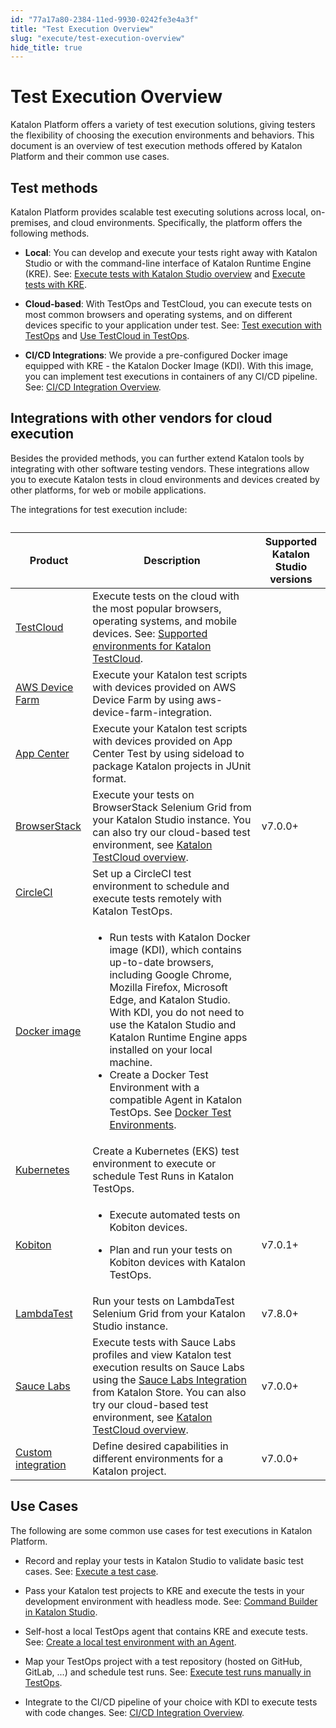 ```yaml
---
id: "77a17a80-2384-11ed-9930-0242fe3e4a3f"
title: "Test Execution Overview"
slug: "execute/test-execution-overview"
hide_title: true
---
```


# <a id="concept-8904" class="anchor_top_offset"/><a id="ariaid-title1" class="anchor_top_offset"/>Test Execution Overview

<p xmlns="http://www.w3.org/1999/xhtml" className="p">Katalon Platform offers a variety of test execution solutions, giving testers the flexibility of choosing the execution environments and behaviors. This document is an overview of test execution methods offered by Katalon Platform and their common use cases.</p> 

## Test methods

<p xmlns="http://www.w3.org/1999/xhtml" className="p">Katalon Platform provides scalable test executing solutions across local, on-premises, and cloud environments. Specifically, the platform offers the following methods.</p> 
<div xmlns="http://www.w3.org/1999/xhtml" className="p"><ul className="ul"><li className="li"><p className="p"><strong className="ph b">Local</strong>: You can develop and execute your tests right away with <span className="ph">Katalon Studio</span> or with the command-line interface of <span className="ph">Katalon Runtime Engine (KRE)</span>. See: <a className="xref" href="/docs/execute/test-execution-with-katalon-studio/execute-tests-with-katalon-studio-overview">Execute tests with Katalon Studio overview</a> and <a className="xref" href="/docs/execute/katalon-runtime-engine/get-started-with-katalon-runtime-engine#task-7433">Execute tests with KRE</a>.</p></li><li className="li"><p className="p"><strong className="ph b">Cloud-based</strong>: With <span className="ph">TestOps</span> and <span className="ph">TestCloud</span>, you can execute tests on most common browsers and operating systems, and on different devices specific to your application under test. See: <a className="xref" href="/docs/execute/test-execution-with-testops/test-execution-with-testops">Test execution with TestOps</a> and <a className="xref" href="/docs/execute/test-execution-with-testcloud/use-testcloud-in-testops">Use TestCloud in TestOps</a>.</p></li><li className="li"><p className="p"><strong className="ph b">CI/CD Integrations</strong>: We provide a pre-configured Docker image equipped with KRE - the Katalon Docker Image (KDI). With this image, you can implement test executions in containers of any CI/CD pipeline. See: <a className="xref" href="/docs/execute/cicd-integrations/cicd-integration-overview">CI/CD Integration Overview</a>.</p></li></ul></div>

## Integrations with other vendors for cloud execution

<p xmlns="http://www.w3.org/1999/xhtml" className="p">Besides the provided methods, you can further extend Katalon tools by integrating with other software testing vendors. These integrations allow you to execute Katalon tests in cloud environments and devices created by other platforms, for web or mobile applications.</p> 
<p xmlns="http://www.w3.org/1999/xhtml" className="p">The integrations for test execution include:</p> 
<div xmlns="http://www.w3.org/1999/xhtml" className="p"><table className="table anchor_top_offset" id="concept-8904__00cb2fde-8cf4-4b97-aab0-5b5b9c218228"><caption /><colgroup><col /><col /><col /></colgroup><thead className="thead"><tr className><th className="entry anchor_top_offset" id="concept-8904__00cb2fde-8cf4-4b97-aab0-5b5b9c218228__entry__1">Product</th><th className="entry anchor_top_offset" id="concept-8904__00cb2fde-8cf4-4b97-aab0-5b5b9c218228__entry__2">Description</th><th className="entry anchor_top_offset" id="concept-8904__00cb2fde-8cf4-4b97-aab0-5b5b9c218228__entry__3"><strong className="ph b">Supported <span className="ph">Katalon Studio</span> versions</strong></th></tr></thead><tbody className="tbody"><tr className><td className="entry" headers="concept-8904__00cb2fde-8cf4-4b97-aab0-5b5b9c218228__entry__1 concept-8904__00cb2fde-8cf4-4b97-aab0-5b5b9c218228__entry__2 concept-8904__00cb2fde-8cf4-4b97-aab0-5b5b9c218228__entry__3 "><a className="xref" href="/docs/execute/test-execution-with-testcloud/testcloud-overview">TestCloud</a></td><td className="entry" headers="concept-8904__00cb2fde-8cf4-4b97-aab0-5b5b9c218228__entry__1 concept-8904__00cb2fde-8cf4-4b97-aab0-5b5b9c218228__entry__2 concept-8904__00cb2fde-8cf4-4b97-aab0-5b5b9c218228__entry__3 ">Execute tests on the cloud with the most popular browsers, operating systems, and mobile devices. See: <a className="xref" href="/docs/supported-execution-environments/supported-environments-for-katalon-testcloud">Supported environments for <span className="ph">Katalon TestCloud</span></a>.</td><td className="entry" headers="concept-8904__00cb2fde-8cf4-4b97-aab0-5b5b9c218228__entry__1 concept-8904__00cb2fde-8cf4-4b97-aab0-5b5b9c218228__entry__2 concept-8904__00cb2fde-8cf4-4b97-aab0-5b5b9c218228__entry__3 " /></tr><tr className><td className="entry" headers="concept-8904__00cb2fde-8cf4-4b97-aab0-5b5b9c218228__entry__1 concept-8904__00cb2fde-8cf4-4b97-aab0-5b5b9c218228__entry__2 concept-8904__00cb2fde-8cf4-4b97-aab0-5b5b9c218228__entry__3 "><a className="xref" href="/docs/execute/integration-with-other-vendors/aws-device-farm-integration">AWS Device Farm</a></td><td className="entry" headers="concept-8904__00cb2fde-8cf4-4b97-aab0-5b5b9c218228__entry__1 concept-8904__00cb2fde-8cf4-4b97-aab0-5b5b9c218228__entry__2 concept-8904__00cb2fde-8cf4-4b97-aab0-5b5b9c218228__entry__3 ">Execute your Katalon test scripts with devices provided on AWS Device Farm by using aws-device-farm-integration.</td><td className="entry" headers="concept-8904__00cb2fde-8cf4-4b97-aab0-5b5b9c218228__entry__1 concept-8904__00cb2fde-8cf4-4b97-aab0-5b5b9c218228__entry__2 concept-8904__00cb2fde-8cf4-4b97-aab0-5b5b9c218228__entry__3 " /></tr><tr className><td className="entry" headers="concept-8904__00cb2fde-8cf4-4b97-aab0-5b5b9c218228__entry__1 concept-8904__00cb2fde-8cf4-4b97-aab0-5b5b9c218228__entry__2 concept-8904__00cb2fde-8cf4-4b97-aab0-5b5b9c218228__entry__3 "><a className="xref" href="/docs/execute/integration-with-other-vendors/app-center-integration">App Center</a></td><td className="entry" headers="concept-8904__00cb2fde-8cf4-4b97-aab0-5b5b9c218228__entry__1 concept-8904__00cb2fde-8cf4-4b97-aab0-5b5b9c218228__entry__2 concept-8904__00cb2fde-8cf4-4b97-aab0-5b5b9c218228__entry__3 ">Execute your Katalon test scripts with devices provided on App Center Test by using sideload to package Katalon projects in JUnit format.</td><td className="entry" headers="concept-8904__00cb2fde-8cf4-4b97-aab0-5b5b9c218228__entry__1 concept-8904__00cb2fde-8cf4-4b97-aab0-5b5b9c218228__entry__2 concept-8904__00cb2fde-8cf4-4b97-aab0-5b5b9c218228__entry__3 " /></tr><tr className><td className="entry" headers="concept-8904__00cb2fde-8cf4-4b97-aab0-5b5b9c218228__entry__1 concept-8904__00cb2fde-8cf4-4b97-aab0-5b5b9c218228__entry__2 concept-8904__00cb2fde-8cf4-4b97-aab0-5b5b9c218228__entry__3 "><a className="xref" href="/docs/execute/integration-with-other-vendors/browserstack-integration">BrowserStack</a></td><td className="entry" headers="concept-8904__00cb2fde-8cf4-4b97-aab0-5b5b9c218228__entry__1 concept-8904__00cb2fde-8cf4-4b97-aab0-5b5b9c218228__entry__2 concept-8904__00cb2fde-8cf4-4b97-aab0-5b5b9c218228__entry__3 ">Execute your tests on BrowserStack Selenium Grid from your <span className="ph">Katalon Studio</span> instance. You can also try our cloud-based test environment, see <a className="xref" href="/docs/execute/test-execution-with-testcloud/testcloud-overview"><span className="ph">Katalon TestCloud</span> overview</a>.</td><td className="entry" headers="concept-8904__00cb2fde-8cf4-4b97-aab0-5b5b9c218228__entry__1 concept-8904__00cb2fde-8cf4-4b97-aab0-5b5b9c218228__entry__2 concept-8904__00cb2fde-8cf4-4b97-aab0-5b5b9c218228__entry__3 ">v7.0.0+</td></tr><tr className><td className="entry" headers="concept-8904__00cb2fde-8cf4-4b97-aab0-5b5b9c218228__entry__1 concept-8904__00cb2fde-8cf4-4b97-aab0-5b5b9c218228__entry__2 concept-8904__00cb2fde-8cf4-4b97-aab0-5b5b9c218228__entry__3 "><a className="xref" href="/docs/execute/cicd-integrations/circleci---katalon-orb">CircleCI</a></td><td className="entry" headers="concept-8904__00cb2fde-8cf4-4b97-aab0-5b5b9c218228__entry__1 concept-8904__00cb2fde-8cf4-4b97-aab0-5b5b9c218228__entry__2 concept-8904__00cb2fde-8cf4-4b97-aab0-5b5b9c218228__entry__3 ">Set up a CircleCI test environment to schedule and execute tests remotely with <span className="ph">Katalon TestOps</span>.</td><td className="entry" headers="concept-8904__00cb2fde-8cf4-4b97-aab0-5b5b9c218228__entry__1 concept-8904__00cb2fde-8cf4-4b97-aab0-5b5b9c218228__entry__2 concept-8904__00cb2fde-8cf4-4b97-aab0-5b5b9c218228__entry__3 " /></tr><tr className><td className="entry" headers="concept-8904__00cb2fde-8cf4-4b97-aab0-5b5b9c218228__entry__1 concept-8904__00cb2fde-8cf4-4b97-aab0-5b5b9c218228__entry__2 concept-8904__00cb2fde-8cf4-4b97-aab0-5b5b9c218228__entry__3 "><a className="xref j-external-link" href="https://docs.katalon.com/docs/katalon-runtime-engine/docker-image#ariaid-title1" target="_blank">Docker image</a></td><td className="entry" headers="concept-8904__00cb2fde-8cf4-4b97-aab0-5b5b9c218228__entry__1 concept-8904__00cb2fde-8cf4-4b97-aab0-5b5b9c218228__entry__2 concept-8904__00cb2fde-8cf4-4b97-aab0-5b5b9c218228__entry__3 "><ul className="ul"><li className="li"> Run tests with Katalon Docker image (KDI), which contains up-to-date browsers, including Google Chrome, Mozilla Firefox, Microsoft Edge, and <span className="ph">Katalon Studio</span>. With KDI, you do not need to use the <span className="ph">Katalon Studio</span> and <span className="ph">Katalon Runtime Engine</span> apps installed on your local machine.</li><li className="li"> Create a Docker Test Environment with a compatible Agent in Katalon TestOps. See <a className="xref" href="/docs/execute/test-execution-with-testops/set-up-docker-test-environments-for-testops">Docker Test Environments</a>.</li></ul></td><td className="entry" headers="concept-8904__00cb2fde-8cf4-4b97-aab0-5b5b9c218228__entry__1 concept-8904__00cb2fde-8cf4-4b97-aab0-5b5b9c218228__entry__2 concept-8904__00cb2fde-8cf4-4b97-aab0-5b5b9c218228__entry__3 " /></tr><tr className><td className="entry" headers="concept-8904__00cb2fde-8cf4-4b97-aab0-5b5b9c218228__entry__1 concept-8904__00cb2fde-8cf4-4b97-aab0-5b5b9c218228__entry__2 concept-8904__00cb2fde-8cf4-4b97-aab0-5b5b9c218228__entry__3 "><a className="xref" href="/docs/execute/test-execution-with-testops/set-up-kubernetes-test-environments-for-testops">Kubernetes</a></td><td className="entry" headers="concept-8904__00cb2fde-8cf4-4b97-aab0-5b5b9c218228__entry__1 concept-8904__00cb2fde-8cf4-4b97-aab0-5b5b9c218228__entry__2 concept-8904__00cb2fde-8cf4-4b97-aab0-5b5b9c218228__entry__3 ">Create a Kubernetes (EKS) test environment to execute or schedule Test Runs in <span className="ph">Katalon TestOps</span>.</td><td className="entry" headers="concept-8904__00cb2fde-8cf4-4b97-aab0-5b5b9c218228__entry__1 concept-8904__00cb2fde-8cf4-4b97-aab0-5b5b9c218228__entry__2 concept-8904__00cb2fde-8cf4-4b97-aab0-5b5b9c218228__entry__3 " /></tr><tr className><td className="entry" headers="concept-8904__00cb2fde-8cf4-4b97-aab0-5b5b9c218228__entry__1 concept-8904__00cb2fde-8cf4-4b97-aab0-5b5b9c218228__entry__2 concept-8904__00cb2fde-8cf4-4b97-aab0-5b5b9c218228__entry__3 "><a className="xref" href="/docs/execute/integration-with-other-vendors/kobiton-integration/kobiton-integration-with-katalon-studio#task-8319">Kobiton</a></td><td className="entry" headers="concept-8904__00cb2fde-8cf4-4b97-aab0-5b5b9c218228__entry__1 concept-8904__00cb2fde-8cf4-4b97-aab0-5b5b9c218228__entry__2 concept-8904__00cb2fde-8cf4-4b97-aab0-5b5b9c218228__entry__3 "><ul className="ul"><li className="li"><p className="p">Execute automated tests on Kobiton devices.</p></li><li className="li"><p className="p">Plan and run your tests on Kobiton devices with <span className="ph">Katalon TestOps</span>.</p></li></ul></td><td className="entry" headers="concept-8904__00cb2fde-8cf4-4b97-aab0-5b5b9c218228__entry__1 concept-8904__00cb2fde-8cf4-4b97-aab0-5b5b9c218228__entry__2 concept-8904__00cb2fde-8cf4-4b97-aab0-5b5b9c218228__entry__3 ">v7.0.1+</td></tr><tr className><td className="entry" headers="concept-8904__00cb2fde-8cf4-4b97-aab0-5b5b9c218228__entry__1 concept-8904__00cb2fde-8cf4-4b97-aab0-5b5b9c218228__entry__2 concept-8904__00cb2fde-8cf4-4b97-aab0-5b5b9c218228__entry__3 "><a className="xref" href="/docs/execute/integration-with-other-vendors/lambdatest-integration">LambdaTest</a></td><td className="entry" headers="concept-8904__00cb2fde-8cf4-4b97-aab0-5b5b9c218228__entry__1 concept-8904__00cb2fde-8cf4-4b97-aab0-5b5b9c218228__entry__2 concept-8904__00cb2fde-8cf4-4b97-aab0-5b5b9c218228__entry__3 ">Run your tests on LambdaTest Selenium Grid from your <span className="ph">Katalon Studio</span> instance.</td><td className="entry" headers="concept-8904__00cb2fde-8cf4-4b97-aab0-5b5b9c218228__entry__1 concept-8904__00cb2fde-8cf4-4b97-aab0-5b5b9c218228__entry__2 concept-8904__00cb2fde-8cf4-4b97-aab0-5b5b9c218228__entry__3 ">v7.8.0+</td></tr><tr className><td className="entry" headers="concept-8904__00cb2fde-8cf4-4b97-aab0-5b5b9c218228__entry__1 concept-8904__00cb2fde-8cf4-4b97-aab0-5b5b9c218228__entry__2 concept-8904__00cb2fde-8cf4-4b97-aab0-5b5b9c218228__entry__3 "><a className="xref" href="/docs/execute/integration-with-other-vendors/sauce-labs-integration">Sauce Labs</a></td><td className="entry" headers="concept-8904__00cb2fde-8cf4-4b97-aab0-5b5b9c218228__entry__1 concept-8904__00cb2fde-8cf4-4b97-aab0-5b5b9c218228__entry__2 concept-8904__00cb2fde-8cf4-4b97-aab0-5b5b9c218228__entry__3 ">Execute tests with Sauce Labs profiles and view Katalon test execution results on Sauce Labs using the <a className="xref j-external-link" href="https://store.katalon.com/product/75/Sauce-Labs-Integration#pricing-content" target="_blank">Sauce Labs Integration</a> from Katalon Store. You can also try our cloud-based test environment, see <a className="xref" href="/docs/execute/test-execution-with-testcloud/testcloud-overview"><span className="ph">Katalon TestCloud</span> overview</a>.</td><td className="entry" headers="concept-8904__00cb2fde-8cf4-4b97-aab0-5b5b9c218228__entry__1 concept-8904__00cb2fde-8cf4-4b97-aab0-5b5b9c218228__entry__2 concept-8904__00cb2fde-8cf4-4b97-aab0-5b5b9c218228__entry__3 ">v7.0.0+</td></tr><tr className><td className="entry" headers="concept-8904__00cb2fde-8cf4-4b97-aab0-5b5b9c218228__entry__1 concept-8904__00cb2fde-8cf4-4b97-aab0-5b5b9c218228__entry__2 concept-8904__00cb2fde-8cf4-4b97-aab0-5b5b9c218228__entry__3 "><a className="xref" href="/docs/create-tests/manage-projects/project-settings/desired-capabilities/introduction-to-desired-capabilities-in-katalon-studio">Custom integration</a></td><td className="entry" headers="concept-8904__00cb2fde-8cf4-4b97-aab0-5b5b9c218228__entry__1 concept-8904__00cb2fde-8cf4-4b97-aab0-5b5b9c218228__entry__2 concept-8904__00cb2fde-8cf4-4b97-aab0-5b5b9c218228__entry__3 ">Define desired capabilities in different environments for a Katalon project.</td><td className="entry" headers="concept-8904__00cb2fde-8cf4-4b97-aab0-5b5b9c218228__entry__1 concept-8904__00cb2fde-8cf4-4b97-aab0-5b5b9c218228__entry__2 concept-8904__00cb2fde-8cf4-4b97-aab0-5b5b9c218228__entry__3 ">v7.0.0+</td></tr></tbody></table></div>

## Use Cases

<p xmlns="http://www.w3.org/1999/xhtml" className="p">The following are some common use cases for test executions in <span className="ph">Katalon Platform</span>.</p> 
<div xmlns="http://www.w3.org/1999/xhtml" className="p"><ul className="ul"><li className="li"><p className="p">Record and replay your tests in <span className="ph">Katalon Studio</span> to validate basic test cases. See: <a className="xref" href="/docs/execute/test-execution-with-katalon-studio/execute-a-test-case">Execute a test case</a>.</p></li><li className="li"><p className="p">Pass your Katalon test projects to KRE and execute the tests in your development environment with headless mode. See: <a className="xref" href="/docs/execute/katalon-runtime-engine/get-started-with-katalon-runtime-engine#id_10">Command Builder in <span className="ph">Katalon Studio</span></a>.</p></li><li className="li"><p className="p">Self-host a local <span className="ph uicontrol">TestOps</span> agent that contains KRE and execute tests. See: <a className="xref" href="/docs/execute/test-execution-with-testops/local-test-environments/create-a-local-test-environment-with-an-agent">Create a local test environment with an Agent</a>.</p></li><li className="li"><p className="p">Map your <span className="ph uicontrol">TestOps</span> project with a test repository (hosted on GitHub, GitLab, ...) and schedule test runs. See: <a className="xref" href="/docs/execute/schedule-test-execution/execute-test-runs-manually-in-testops">Execute test runs manually in TestOps</a>.</p></li><li className="li"><p className="p">Integrate to the CI/CD pipeline of your choice with KDI to execute tests with code changes. See: <a className="xref" href="/docs/execute/cicd-integrations/cicd-integration-overview">CI/CD Integration Overview</a>.</p></li></ul></div>
